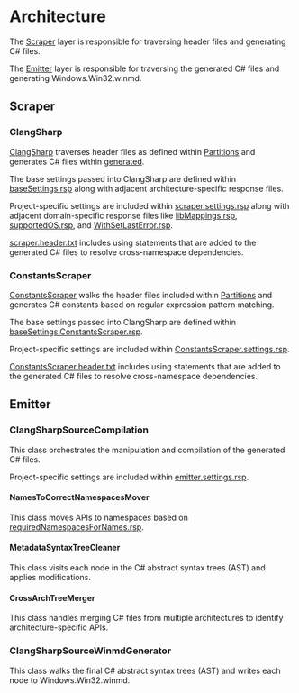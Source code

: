 # Architecture

The [Scraper](#scraper) layer is responsible for traversing header files and generating C# files.

The [Emitter](#emitter) layer is responsible for traversing the generated C# files and generating Windows.Win32.winmd.

## Scraper

### ClangSharp

[ClangSharp](https://github.com/dotnet/ClangSharp) traverses header files as defined within [Partitions](../generation/WinSDK/Partitions) and generates C# files within [generated](../generation/WinSDK/obj/generated).

The base settings passed into ClangSharp are defined within [baseSettings.rsp](../sources/GeneratorSdk/tools/assets/scraper/baseSettings.rsp) along with adjacent architecture-specific response files.

Project-specific settings are included within [scraper.settings.rsp](../generation/WinSDK/scraper.settings.rsp) along with adjacent domain-specific response files like [libMappings.rsp](../generation/WinSDK/libMappings.rsp), [supportedOS.rsp](../generation/WinSDK/supportedOS.rsp), and [WithSetLastError.rsp](../generation/WinSDK/WithSetLastError.rsp).

[scraper.header.txt](../generation/WinSDK/scraper.header.txt) includes using statements that are added to the generated C# files to resolve cross-namespace dependencies.

### ConstantsScraper

[ConstantsScraper](../sources/MetadataUtils/ConstantsScraper.cs) walks the header files included within [Partitions](../generation/WinSDK/Partitions) and generates C# constants based on regular expression pattern matching.

The base settings passed into ClangSharp are defined within [baseSettings.ConstantsScraper.rsp](../sources/GeneratorSdk/tools/assets/scraper/baseSettings.ConstantsScraper.rsp).

Project-specific settings are included within [ConstantsScraper.settings.rsp](../generation/WinSDK/ConstantsScraper.settings.rsp).

[ConstantsScraper.header.txt](../generation/WinSDK/ConstantsScraper.header.txt) includes using statements that are added to the generated C# files to resolve cross-namespace dependencies.

## Emitter

### ClangSharpSourceCompilation

This class orchestrates the manipulation and compilation of the generated C# files.

Project-specific settings are included within [emitter.settings.rsp](../generation/WinSDK/emitter.settings.rsp).

#### NamesToCorrectNamespacesMover

This class moves APIs to namespaces based on [requiredNamespacesForNames.rsp](../generation/WinSDK/requiredNamespacesForNames.rsp).

#### MetadataSyntaxTreeCleaner

This class visits each node in the C# abstract syntax trees (AST) and applies modifications.

#### CrossArchTreeMerger

This class handles merging C# files from multiple architectures to identify architecture-specific APIs.

### ClangSharpSourceWinmdGenerator

This class walks the final C# abstract syntax trees (AST) and writes each node to Windows.Win32.winmd.